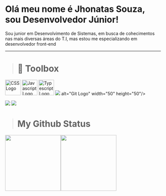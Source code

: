 # Olá meu nome é Jhonatas Souza, sou Desenvolvedor Júnior!

Sou junior em Desenvolvimento de Sistemas, em busca de cohecimentos nas mais diversas áreas do T.I, mas estou me especializando em desenvolvedor front-end

--------

># 🧰 Toolbox

<img src="https://cdn.worldvectorlogo.com/logos/css-3.svg" alt="CSS Logo" width="50" height="50"/>&nbsp;<img src="https://cdn.worldvectorlogo.com/logos/logo-javascript.svg" alt="Javascript Logo" width="50" height="50"/>&nbsp;<img src="https://cdn.worldvectorlogo.com/logos/typescript.svg" alt="Typescript Logo" width="50" height="50"/>&nbsp;<img src="https://cdn.jsdelivr.net/gh/devicons/devicon/icons/github/github-original-wordmark.svg" /> alt="Git Logo" width="50" height="50"/>&nbsp;

  <div> 
  <a href = "mailto:jhonatassantos2004@gmail.com"><img src="https://img.shields.io/badge/-Gmail-%23333?style=for-the-badge&logo=gmail&logoColor=white" target="_blank"></a>
  <a href="[https://www.linkedin.com/in/jhonatas-souza-628b0a24a/]" target="_blank"><img src="https://img.shields.io/badge/-LinkedIn-%230077B5?style=for-the-badge&logo=linkedin&logoColor=white" target="_blank"></a> 
  </div>


># My Github Status

<img height="180em" src="https://github-readme-stats.vercel.app/api?username=Jhonatas-2004&show_icons=true&theme=dracula"/><img height="180em" src="https://github-readme-stats.vercel.app/api/top-langs/?username=Jhonatas-2004&layout=compact&langs_count=6&theme=dracula"/>
